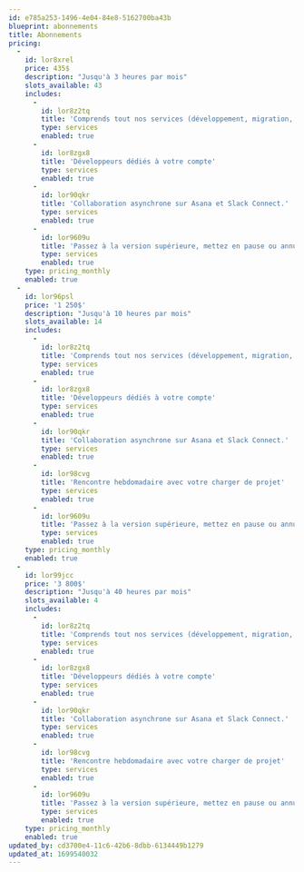 ```yaml
---
id: e785a253-1496-4e04-84e8-5162700ba43b
blueprint: abonnements
title: Abonnements
pricing:
  -
    id: lor8xrel
    price: 435$
    description: "Jusqu'à 3 heures par mois"
    slots_available: 43
    includes:
      -
        id: lor8z2tq
        title: 'Comprends tout nos services (développement, migration, optimisation et support)'
        type: services
        enabled: true
      -
        id: lor8zgx8
        title: 'Développeurs dédiés à votre compte'
        type: services
        enabled: true
      -
        id: lor90qkr
        title: 'Collaboration asynchrone sur Asana et Slack Connect.'
        type: services
        enabled: true
      -
        id: lor9609u
        title: 'Passez à la version supérieure, mettez en pause ou annulez à tout moment.'
        type: services
        enabled: true
    type: pricing_monthly
    enabled: true
  -
    id: lor96psl
    price: '1 250$'
    description: "Jusqu'à 10 heures par mois"
    slots_available: 14
    includes:
      -
        id: lor8z2tq
        title: 'Comprends tout nos services (développement, migration, optimisation et support)'
        type: services
        enabled: true
      -
        id: lor8zgx8
        title: 'Développeurs dédiés à votre compte'
        type: services
        enabled: true
      -
        id: lor90qkr
        title: 'Collaboration asynchrone sur Asana et Slack Connect.'
        type: services
        enabled: true
      -
        id: lor98cvg
        title: 'Rencontre hebdomadaire avec votre charger de projet'
        type: services
        enabled: true
      -
        id: lor9609u
        title: 'Passez à la version supérieure, mettez en pause ou annulez à tout moment.'
        type: services
        enabled: true
    type: pricing_monthly
    enabled: true
  -
    id: lor99jcc
    price: '3 800$'
    description: "Jusqu'à 40 heures par mois"
    slots_available: 4
    includes:
      -
        id: lor8z2tq
        title: 'Comprends tout nos services (développement, migration, optimisation et support)'
        type: services
        enabled: true
      -
        id: lor8zgx8
        title: 'Développeurs dédiés à votre compte'
        type: services
        enabled: true
      -
        id: lor90qkr
        title: 'Collaboration asynchrone sur Asana et Slack Connect.'
        type: services
        enabled: true
      -
        id: lor98cvg
        title: 'Rencontre hebdomadaire avec votre charger de projet'
        type: services
        enabled: true
      -
        id: lor9609u
        title: 'Passez à la version supérieure, mettez en pause ou annulez à tout moment.'
        type: services
        enabled: true
    type: pricing_monthly
    enabled: true
updated_by: cd3700e4-11c6-42b6-8dbb-6134449b1279
updated_at: 1699540032
---
```

